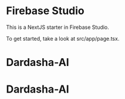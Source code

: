 # Firebase Studio

This is a NextJS starter in Firebase Studio.

To get started, take a look at src/app/page.tsx.
# Dardasha-AI
# Dardasha-AI
